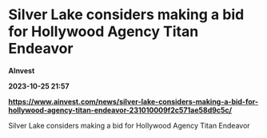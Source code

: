 # Silver Lake considers making a bid for Hollywood Agency Titan Endeavor
**AInvest**

**2023-10-25 21:57**

**https://www.ainvest.com/news/silver-lake-considers-making-a-bid-for-hollywood-agency-titan-endeavor-231010009f2c571ae58d9c5c/**

Silver Lake considers making a bid for Hollywood Agency Titan Endeavor